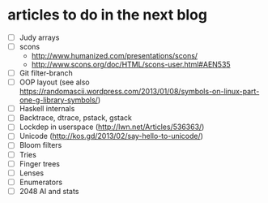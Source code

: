 # articles to do in the next blog

- [ ] Judy arrays
- [ ] scons
  * http://www.humanized.com/presentations/scons/
  * http://www.scons.org/doc/HTML/scons-user.html#AEN535
- [ ] Git filter-branch
- [ ] OOP layout (see also
  https://randomascii.wordpress.com/2013/01/08/symbols-on-linux-part-one-g-library-symbols/)
- [ ] Haskell internals
- [ ] Backtrace, dtrace, pstack, gstack
- [ ] Lockdep in userspace (http://lwn.net/Articles/536363/)
- [ ] Unicode (http://kos.gd/2013/02/say-hello-to-unicode/)
- [ ] Bloom filters
- [ ] Tries
- [ ] Finger trees
- [ ] Lenses
- [ ] Enumerators
- [ ] 2048 AI and stats
